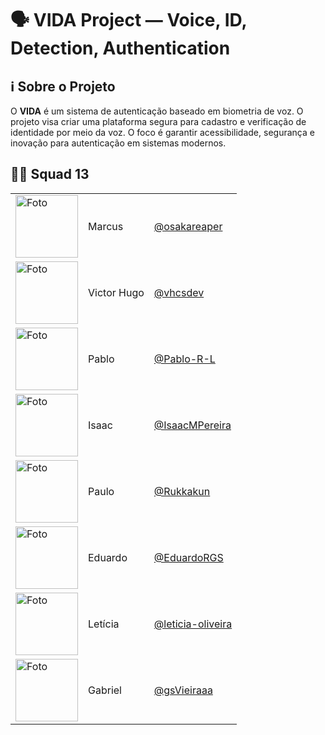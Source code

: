 # 🗣️ VIDA Project — Voice, ID, Detection, Authentication

## ℹ️ Sobre o Projeto

O **VIDA** é um sistema de autenticação baseado em biometria de voz. O projeto visa criar uma plataforma segura para cadastro e verificação de identidade por meio da voz. O foco é garantir acessibilidade, segurança e inovação para autenticação em sistemas modernos.

## 👨‍💻 Squad 13

|  |  |  |
|------|------|--------|
| <img src="https://github.com/osakareaper.png" width="100" alt="Foto"> | Marcus | [@osakareaper](https://github.com/osakareaper) |
| <img src="https://github.com/vhcsdev.png" width="100" alt="Foto"> | Victor Hugo | [@vhcsdev](https://github.com/vhcsdev) |
| <img src="https://github.com/Pablo-R-L.png" width="100" alt="Foto"> | Pablo | [@Pablo-R-L](https://github.com/Pablo-R-L) |
| <img src="https://github.com/IsaacMPereira.png" width="100" alt="Foto"> | Isaac | [@IsaacMPereira](https://github.com/IsaacMPereira) |
| <img src="https://github.com/Rukkakun.png" width="100" alt="Foto"> | Paulo | [@Rukkakun](https://github.com/Rukkakun) |
| <img src="https://github.com/EduardoRGS.png" width="100" alt="Foto"> | Eduardo | [@EduardoRGS](https://github.com/EduardoRGS) |
| <img src="https://github.com/leticia-oliveira.png" width="100" alt="Foto"> | Letícia | [@leticia-oliveira](https://github.com/leticia-oliveira) |
| <img src="https://github.com/gsVieiraaa.png" width="100" alt="Foto"> | Gabriel | [@gsVieiraaa](https://github.com/gsVieiraaa) |